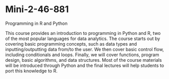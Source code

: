 # Mini-2-46-881
Programming in R and Python 

This course provides an introduction to programming in Python and R, two of the most popular languages for data analytics. The course starts out by covering basic programming concepts, such as data types and inputting/outputting data from/to the user. We then cover basic control flow, including conditionals and loops. Finally, we will cover functions, program design, basic algorithms, and data structures. Most of the course materials will be introduced through Python and the final lectures will help students to port this knowledge to R.
